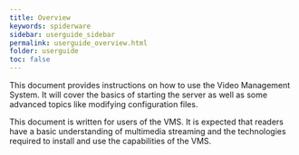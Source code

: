 ```yaml
---
title: Overview
keywords: spiderware
sidebar: userguide_sidebar
permalink: userguide_overview.html
folder: userguide
toc: false
---
```


This document provides instructions on how to use the Video Management System. It will cover the basics of starting the server as well as some advanced topics like modifying configuration files.

This document is written for users of the VMS. It is expected that readers have a basic understanding of multimedia streaming and the technologies required to install and use the capabilities of the VMS.

